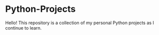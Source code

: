 # Python-Projects

Hello! This repository is a collection of my personal Python projects as I continue to learn.
